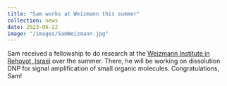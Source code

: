 ```yaml
---
title: "Sam works at Weizmann this summer"
collection: news
date: 2023-06-22
image: "/images/SamWeizmann.jpg"
---
```


Sam received a fellowship to do research at the [Weizmann Institute in Rehovot, Israel](https://www.weizmann.ac.il/) over the summer. There, he will be working on dissolution DNP for signal amplification of small organic molecules. Congratulations, Sam!
